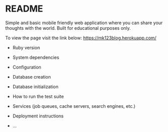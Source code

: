 # README

Simple and basic mobile friendly web application where you can share your thoughts with the world.
Built for educational purposes only.

To view the page visit the link below:
https://mk123blog.herokuapp.com/

* Ruby version

* System dependencies

* Configuration

* Database creation

* Database initialization

* How to run the test suite

* Services (job queues, cache servers, search engines, etc.)

* Deployment instructions

* ...
